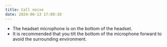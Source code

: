 ```yaml
---
title: Call noise
date: 2024-06-13 17:09:10
---
```


- The headset microphone is on the bottom of the headset. 
- It is recommended that you tilt the bottom of the microphone forward to avoid the surrounding environment.
